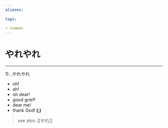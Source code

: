 ```yaml
---
aliases:
    
tags:
    
- common
---
```


# やれやれ
---
1).
,やれやれ

- oh!
- ah!
- oh dear!
- good grief!
- dear me!
- thank God!
**(;)**
> see also:  [[やれ]]
            